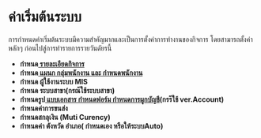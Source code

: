 # ค่าเริ่มต้นระบบ

การกำหนดค่าเริ่มต้นระบบมีความสำคัญมากและเป็นการตั้งค่าการทำงานของกิจการ
โดยสามารถตั้งค่าหลักๆ ก่อนไปสู่การทำรายการรายวันดัยรนี้

  * **กำหนด[ รายละเอียดกิจการ](http://www.smlaccount.com/manual/?page_id=412)**
  * **กำหนด[ แผนก กลุ่มพนักงาน และ กำหนดพนักงาน](http://www.smlaccount.com/manual/?page_id=420)**
  * **กำหนด ผู้ใช้งานระบบ MIS**
  * **กำหนด ระบบสาขา(กรณ๊ใช้ระบบสาขา)**
  * **กำหนดรูป[ แบบเอกสาร กำหนดฟอร์ม กำหนดการผูกบัญชี](http://www.smlaccount.com/manual/?page_id=416)(กรร๊ใช้ ver.Account)**
  * **กำหนดค่าการขนส่ง**
  * **กำหนดสกลุเงิน (Muti Curency)**
  * **กำหนดค่า ตังหวัด อำเภอ( กำหนดเอง หรือให้ระบบAuto)**



